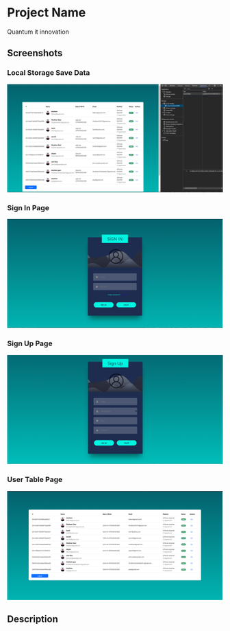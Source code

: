 # Project Name

Quantum it innovation

## Screenshots

### Local Storage Save Data
![Local Storage Save Data](./DEMO_IMAGES/LOCAL%20STORAGE%20SAVE%20DATA.PNG)

### Sign In Page
![Sign In Page](./DEMO_IMAGES/SIGN%20IN%20PAGE.PNG)

### Sign Up Page
![Sign Up Page](./DEMO_IMAGES/SIGN%20UP%20PAGE.PNG)


### User Table Page
![User Table Page](./DEMO_IMAGES/USER_TABLE_PAGE.PNG)

## Description

